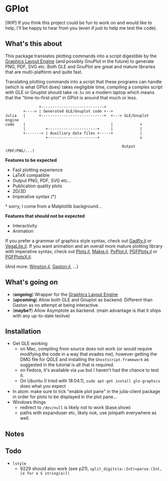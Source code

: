 # GPlot

[WIP] If you think this project could be fun to work on and would like to help, I'll be happy to hear from you (even if just to help me test the code).

## What's this about

This package translates plotting commands into a script digestible by the [Graphics Layout Engine](http://glx.sourceforge.net/index.html) (and possibly GnuPlot in the future) to generate PNG, PDF, SVG etc.
Both GLE and GnuPlot are great and mature libraries that are multi-platform and quite fast.

Translating plotting commands into a script that these programs can handle (which is what GPlot does) takes negligible time, compiling a complex script with GLE or Gnuplot should take `<0.5s` on a modern laptop which means that the "time-to-first-plot" in GPlot is around that much or less.

```
               +----------------------------+
        +----> | Generated GLE/Gnuplot code +--+
Julia   |      +----------------------------+  +---> GLE/Gnuplot engine
code    |                                      |            +
        |         +----------------------+     |            |
        +-------> | Auxiliary data files +-----+            |
                  +----------------------+                  v

                                                    Output (PDF/PNG/...)
```

**Features to be expected**
* Fast plotting experience
* LaTeX compatible
* Output PNG, PDF, SVG etc...
* Publication quality plots
* 2D/3D
* Imperative syntax (†)

† sorry, I come from a Matplotlib background...

**Features that should not be expected**
* Interactivity
* Animation

If you prefer a grammar of graphics style syntax, check out [Gadfly.jl](https://github.com/GiovineItalia/Gadfly.jl) or [VegaLite.jl](https://github.com/fredo-dedup/VegaLite.jl).
If you want animation and an overall more mature plotting library with imperative syntax, check out [Plots.jl](https://github.com/JuliaPlots/Plots.jl), [Makie.jl](https://github.com/JuliaPlots/Makie.jl), [PyPlot.jl](https://github.com/JuliaPy/PyPlot.jl),  [PGFPlots.jl](https://github.com/JuliaTeX/PGFPlots.jl) or [PGFPlotsX.jl](https://github.com/KristofferC/PGFPlotsX.jl).

(And more: [Winston.jl](https://github.com/JuliaGraphics/Winston.jl), [Gaston.jl](https://github.com/mbaz/Gaston.jl), ...)

## What's going on

* (**ongoing**) Wrapper for the [Graphics Layout Engine](http://glx.sourceforge.net/index.html)
* (**upcoming**) Allow both GLE and Gnuplot as backend. Different than Gaston as no attempt at being interactive.
* (**maybe?**) Allow Asymptote as backend. (main advantage is that it ships with any up-to-date texlive)

## Installation

* Get GLE working
    - on Mac, compiling from source does not work (or would require modifying the code in a way that evades me), however getting the DMG file for QGLE and installing the `Ghostscript.framework` as suggested in the tutorial is all that is required.
    - on Fedora, it's available via `yum` but I haven't had the chance to test it.
    - On Ubuntu (I tried with 18.04.1), `sudo apt-get install gle-graphics` does what you expect
* In atom: make sure to tick "enable plot pane" in the julia-client package in order for plots to be displayed in the plot pane...
* Windows things
    - redirect to `/dev/null` is likely not to work (base.show)
    - paths with expanduser etc, likely nok, use joinpath everywhere as well.

## Notes

## Todo

* `lstyle`
    - 9229 should also work (see p21), `split_digits(a::Int)=parse.(Int, [e for e ∈ string(a)])`
